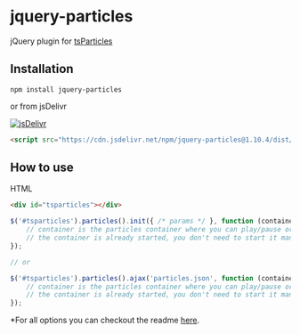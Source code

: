 # jquery-particles

jQuery plugin for [tsParticles](https://github.com/matteobruni/tsparticles)

## Installation

```shell script
npm install jquery-particles
```

or from jsDelivr

[![jsDelivr](https://data.jsdelivr.com/v1/package/npm/jquery-particles/badge)](https://www.jsdelivr.com/package/npm/jquery-particles)

```html
<script src="https://cdn.jsdelivr.net/npm/jquery-particles@1.10.4/dist/jquery.particles.min.js"></script>
```

## How to use

HTML

```html
<div id="tsparticles"></div>
```

```javascript
$('#tsparticles').particles().init({ /* params */ }, function (container) {
    // container is the particles container where you can play/pause or stop/start.
    // the container is already started, you don't need to start it manually.
});

// or

$('#tsparticles').particles().ajax('particles.json', function (container) {
    // container is the particles container where you can play/pause or stop/start.
    // the container is already started, you don't need to start it manually.
});
```

*For all options you can checkout the readme [here](https://github.com/matteobruni/tsparticles/blob/master/README.md).